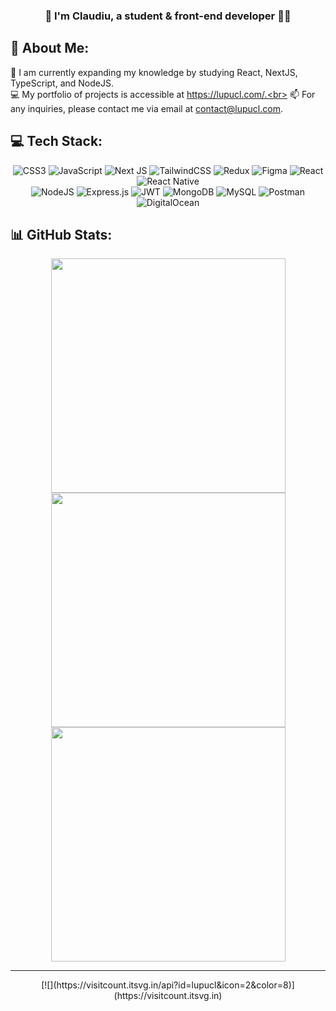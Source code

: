 ### <div align="center">👋 I'm Claudiu, a student & front-end developer 👨‍💻</div>  

## 💫 About Me:
🌱 I am currently expanding my knowledge by studying React, NextJS, TypeScript, and NodeJS.<br>
💻 My portfolio of projects is accessible at https://lupucl.com/.<br>
📫 For any inquiries, please contact me via email at contact@lupucl.com.


## 💻 Tech Stack:
<div align="center">
  <div class="frontend-stack">
    <img src="https://img.shields.io/badge/css3-%231572B6.svg?style=flat&logo=css3&logoColor=white" alt="CSS3" />
    <img src="https://img.shields.io/badge/javascript-%23323330.svg?style=flat&logo=javascript&logoColor=%23F7DF1E" alt="JavaScript" />
    <img src="https://img.shields.io/badge/Next-black?style=flat&logo=next.js&logoColor=white" alt="Next JS" />
    <img src="https://img.shields.io/badge/tailwindcss-%2338B2AC.svg?style=flat&logo=tailwind-css&logoColor=white" alt="TailwindCSS" />
    <img src="https://img.shields.io/badge/redux-%23593d88.svg?style=flat&logo=redux&logoColor=white" alt="Redux" />
    <img src="https://img.shields.io/badge/figma-%23F24E1E.svg?style=flat&logo=figma&logoColor=white" alt="Figma" />
    <img src="https://img.shields.io/badge/react-%2320232a.svg?style=flat&logo=react&logoColor=%2361DAFB" alt="React" />
    <img src="https://img.shields.io/badge/react_native-%2320232a.svg?style=flat&logo=react&logoColor=%2361DAFB" alt="React Native" />
  </div>

  <div class="backend-stack">
    <img src="https://img.shields.io/badge/node.js-6DA55F?style=flat&logo=node.js&logoColor=white" alt="NodeJS" />
    <img src="https://img.shields.io/badge/express.js-%23404d59.svg?style=flat&logo=express&logoColor=%2361DAFB" alt="Express.js" />
    <img src="https://img.shields.io/badge/JWT-black?style=flat&logo=JSON%20web%20tokens" alt="JWT" />
    <img src="https://img.shields.io/badge/MongoDB-%234ea94b.svg?style=flat&logo=mongodb&logoColor=white" alt="MongoDB" />
    <img src="https://img.shields.io/badge/mysql-%2300f.svg?style=flat&logo=mysql&logoColor=white" alt="MySQL" />
    <img src="https://img.shields.io/badge/Postman-FF6C37?style=flat&logo=postman&logoColor=white" alt="Postman" />
    <img src="https://img.shields.io/badge/DigitalOcean-%230167ff.svg?style=flat&logo=digitalOcean&logoColor=white" alt="DigitalOcean" />
  </div>
</div>

## 📊 GitHub Stats:
<div align="center">
  <div style="display: block;">
    <img src="https://github-readme-stats.vercel.app/api?username=lupuc&theme=gotham&show_icons=true&hide_border=true&count_private=true" width="375"/>
  </div>
  <div style="display: block;">
    <img src="https://github-readme-streak-stats.herokuapp.com/?user=lupuc&theme=gotham&hide_border=true&disable_animation=false" width="375"/>
  </div>
  <div style="display: block;">
    <img src="https://github-readme-stats.vercel.app/api/top-langs/?username=lupuc&theme=gotham&hide_border=true&include_all_commits=true&count_private=true&layout=compact&disable_animation=false" width="375"/>
  </div>
</div>


---
<div align="center">
  [![](https://visitcount.itsvg.in/api?id=lupucl&icon=2&color=8)](https://visitcount.itsvg.in)
</div>
